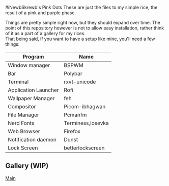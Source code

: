 #iNewbSkrewb's Pink Dots
These are just the files to my simple rice, the result of a pink and purple phase.

Things are pretty simple right now, but they should expand over time. The point of this repository however is not to allow easy installation, rather think of it as a part of a gallery for my rices.  
That being said, if you want to have a setup like mine, you'll need a few things:

| Program               | Name              |
| --------------------- | ----              |
| Window manager        | BSPWM             |
| Bar                   | Polybar           |
| Terminal              | rxvt-unicode      |
| Application Launcher  | Rofi              |
| Wallpaper Manager     | feh               |
| Compositor            | Picom-ibhagwan    |
| File Manager          | Pcmanfm           |
| Nerd Fonts            | Terminess,Iosevka |
| Web Browser           | Firefox           |
| Notification daemon   | Dunst             |
| Lock Screen           | betterlockscreen  |

## Gallery (WIP)
[Main](https://cdn.discordapp.com/attachments/635625917623828520/831319794035982336/image0.jpg)

